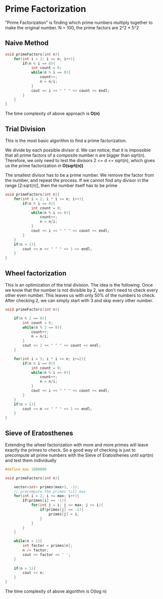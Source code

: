 # Prime Factorization

"Prime Factorization" is finding which prime numbers multiply together to make the original number. N = 100, the prime factors are 2^2 \* 5^2

## Naive Method

```cpp
void primeFactors(int n){
    for(int i = 2; i <= n; i++){
        if(n % i == 0){
            int count = 0;
            while(n % i == 0){
                count++;
                n = n/i;
            }
            cout << i << " ^ " << count << endl;
        }
    }
}
```

The time complexity of above approach is **O(n)**

## Trial Division

This is the most basic algorithm to find a prime factorization.

We divide by each possible divisor d. We can notice, that it is impossible that all prime factors of a composite number n are bigger than sqrt(n). Therefore, we only need to test the divisors 2 <= d <= sqrt(n), which gives us the prime factorization in **O(sqrt(n))**

The smallest divisor has to be a prime number. We remove the factor from the number, and repeat the process. If we cannot find any divisor in the range [2:sqrt(n)], then the number itself has to be prime

```cpp
void primeFactors(int n){
    for(int i = 2; i * i <= n; i++){
        if(n % i == 0){
            int count = 0;
            while(n % i == 0){
                count++;
                n = n/i;
            }
            cout << i << " ^ " << count << endl;
        }
    }
    if(n > 1){
        cout << n << " ^ " << 1 << endl;
    }
}
```

## Wheel factorization

This is an optimization of the trial division. The idea is the following. Once we know that the number is not divisible by 2, we don't need to check every other even number. This leaves us with only 50% of the numbers to check. After checking 2, we can simply start with 3 and skip every other number.

```cpp
void primeFactors(int n){

    if(n % 2 == 0){
        int count = 0;
        while(n % 2 == 0){
            count++;
            n = n/i;
        }
        cout << 2 << " ^ " << count << endl;
    }

    for(int i = 3; i * i <= n; i+=2){
        if(n % i == 0){
            int count = 0;
            while(n % i == 0){
                count++;
                n = n/i;
            }
            cout << i << " ^ " << count << endl;
        }
    }
    if(n > 1){
        cout << n << " ^ " << 1 << endl;
    }
}
```

## Sieve of Eratosthenes

Extending the wheel factorization with more and more primes will leave exactly the primes to check. So a good way of checking is just to precompute all prime numbers with the Sieve of Eratosthenes until sqrt(n) and test them individually

```cpp
#define max 1000000

void primeFactors(int n){

    vector<int> primes(max+1, -1);
    // precompute the primes till max
    for(int i = 2; i <= max; i++){
        if(primes[i] == -1){
            for(int j = i; j <= max; j += i){
                if(primes[j] == -1){
                    primes[j] = i;
                }
            }
        }
    }

    while(n > 1){
        int factor = primes[n];
        n /= factor;
        cout << factor << ' ';
    }
    
    if(n > 1){
        cout << n;
    }
}
```

The time complexity of above algorithm is O(log n)